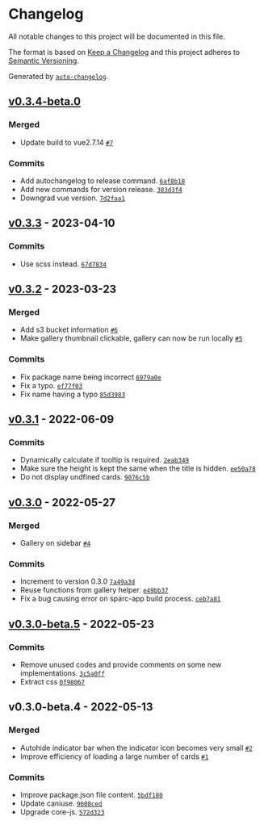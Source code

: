 # Changelog

All notable changes to this project will be documented in this file.

The format is based on [Keep a Changelog](https://keepachangelog.com/en/1.0.0/)
and this project adheres to [Semantic Versioning](https://semver.org/spec/v2.0.0.html).

Generated by [`auto-changelog`](https://github.com/CookPete/auto-changelog).

## [v0.3.4-beta.0](https://github.com/alan-wu/mapcore-gallery/compare/v0.3.3...v0.3.4-beta.0)

### Merged

- Update build to vue2.7.14 [`#7`](https://github.com/alan-wu/mapcore-gallery/pull/7)

### Commits

- Add autochangelog to release command. [`6af8b18`](https://github.com/alan-wu/mapcore-gallery/commit/6af8b18476727a847eed9ca3c78a8d3a214b4f27)
- Add new commands for version release. [`383d3f4`](https://github.com/alan-wu/mapcore-gallery/commit/383d3f48805ca16290a4596aad04b0079f9381e2)
- Downgrad vue version. [`7d2faa1`](https://github.com/alan-wu/mapcore-gallery/commit/7d2faa16cf2eb0cb9eee5b11948d261d6e30826f)

## [v0.3.3](https://github.com/alan-wu/mapcore-gallery/compare/v0.3.2...v0.3.3) - 2023-04-10

### Commits

- Use scss instead. [`67d7834`](https://github.com/alan-wu/mapcore-gallery/commit/67d7834be929efa4b42416e8641006d9af0c3902)

## [v0.3.2](https://github.com/alan-wu/mapcore-gallery/compare/v0.3.1...v0.3.2) - 2023-03-23

### Merged

- Add s3 bucket information [`#6`](https://github.com/alan-wu/mapcore-gallery/pull/6)
- Make gallery thumbnail clickable, gallery can now be run locally [`#5`](https://github.com/alan-wu/mapcore-gallery/pull/5)

### Commits

- Fix package name being incorrect [`6979a0e`](https://github.com/alan-wu/mapcore-gallery/commit/6979a0e6236a1693f0b2ef93fed39833648de3e2)
- Fix a typo. [`ef77f03`](https://github.com/alan-wu/mapcore-gallery/commit/ef77f033991addb6c6a18f26312cf1381f2d8a37)
- Fix name having a typo [`85d3983`](https://github.com/alan-wu/mapcore-gallery/commit/85d39835737787534ed8e45f972d9bb3075020ae)

## [v0.3.1](https://github.com/alan-wu/mapcore-gallery/compare/v0.3.0...v0.3.1) - 2022-06-09

### Commits

- Dynamically calculate if tooltip is required. [`2eab349`](https://github.com/alan-wu/mapcore-gallery/commit/2eab349f9918ad6aa43f37004aba178100dbd3a7)
- Make sure the height is kept the same when the title is hidden. [`ee50a78`](https://github.com/alan-wu/mapcore-gallery/commit/ee50a78b6d1ce515689c36c05a30c91281a2b35d)
- Do not display undfined cards. [`9076c5b`](https://github.com/alan-wu/mapcore-gallery/commit/9076c5b67e058dede001f4343c13c96e933b3919)

## [v0.3.0](https://github.com/alan-wu/mapcore-gallery/compare/v0.3.0-beta.5...v0.3.0) - 2022-05-27

### Merged

- Gallery on sidebar [`#4`](https://github.com/alan-wu/mapcore-gallery/pull/4)

### Commits

- Increment to version 0.3.0 [`7a49a3d`](https://github.com/alan-wu/mapcore-gallery/commit/7a49a3d6bb2d1c588ce7044ce9930953c61278a4)
- Reuse functions from gallery helper. [`e49bb37`](https://github.com/alan-wu/mapcore-gallery/commit/e49bb37be0be8dadffb31a98a2b6caa5977fab3f)
- Fix a bug causing error on sparc-app build process. [`ceb7a81`](https://github.com/alan-wu/mapcore-gallery/commit/ceb7a816f0de5d81c5a331bbb81224c4dec72678)

## [v0.3.0-beta.5](https://github.com/alan-wu/mapcore-gallery/compare/v0.3.0-beta.4...v0.3.0-beta.5) - 2022-05-23

### Commits

- Remove unused codes and provide comments on some new implementations. [`3c5a0ff`](https://github.com/alan-wu/mapcore-gallery/commit/3c5a0ff044165c6837a24d150c9b7bac2cd9a2ae)
- Extract css [`0f98067`](https://github.com/alan-wu/mapcore-gallery/commit/0f980677a308e555ed00965318fd2dfed7328b4b)

## v0.3.0-beta.4 - 2022-05-13

### Merged

- Autohide indicator bar when the indicator icon becomes very small [`#2`](https://github.com/alan-wu/mapcore-gallery/pull/2)
- Improve efficiency of loading a large number of cards [`#1`](https://github.com/alan-wu/mapcore-gallery/pull/1)

### Commits

- Improve package.json file content. [`5bdf180`](https://github.com/alan-wu/mapcore-gallery/commit/5bdf18080f72eb2454a364b11a56f6356aeb0d99)
- Update caniuse. [`9608ced`](https://github.com/alan-wu/mapcore-gallery/commit/9608ced800c342349e5939681cff2ec65705b602)
- Upgrade core-js. [`572d323`](https://github.com/alan-wu/mapcore-gallery/commit/572d323f3e6136d124b9878f4342d4769f167792)
